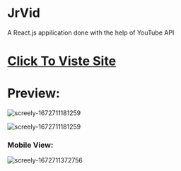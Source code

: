 # JrVid
A React.js appilication done with the help of YouTube API

# <a href="https://clever-hummingbird-f897a1.netlify.app"> Click To Viste Site </a>

# Preview:

![screely-1672711181259](https://user-images.githubusercontent.com/99864714/210291249-c505a36f-fb12-4388-a066-9f55c2511037.png)

![screely-1672711181259](https://user-images.githubusercontent.com/99864714/210291315-75a017eb-90e2-456d-a417-33a36d0384e4.png)

### Mobile View:


![screely-1672711372756](https://user-images.githubusercontent.com/99864714/210291397-573908fe-c89a-4ad3-84d0-f7080e280c30.png)
